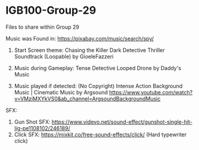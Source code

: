 # IGB100-Group-29
Files to share within Group 29

Music was Found in: https://pixabay.com/music/search/spy/
1. Start Screen theme: Chasing the Killer Dark Detective Thriller Soundtrack (Loopable) by GioeleFazzeri
2. Music during Gameplay: Tense Detective Looped Drone by Daddy's Music

3. Music played if detected: (No Copyright) Intense Action Background Music | Cinematic Music by Argsound
https://www.youtube.com/watch?v=VMziMXYkVS0&ab_channel=ArgsoundBackgroundMusic

SFX:
1. Gun Shot SFX: https://www.videvo.net/sound-effect/gunshot-single-hit-lig-pe1108102/246189/
2. Click SFX: https://mixkit.co/free-sound-effects/click/ (Hard typewriter click)